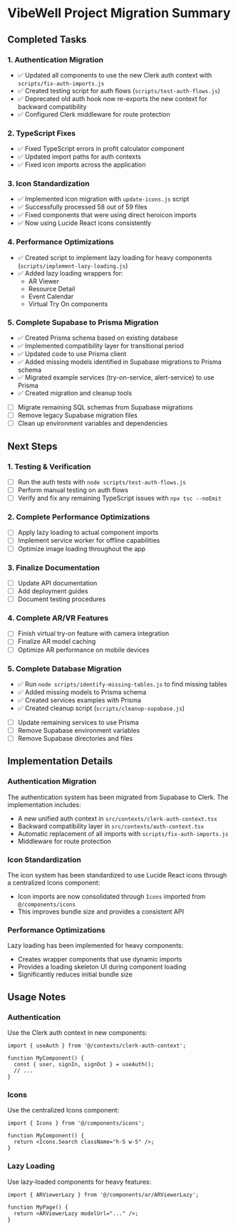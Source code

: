 # VibeWell Project Migration Summary

## Completed Tasks

### 1. Authentication Migration
- ✅ Updated all components to use the new Clerk auth context with `scripts/fix-auth-imports.js`
- ✅ Created testing script for auth flows (`scripts/test-auth-flows.js`)
- ✅ Deprecated old auth hook now re-exports the new context for backward compatibility
- ✅ Configured Clerk middleware for route protection

### 2. TypeScript Fixes
- ✅ Fixed TypeScript errors in profit calculator component 
- ✅ Updated import paths for auth contexts
- ✅ Fixed icon imports across the application

### 3. Icon Standardization
- ✅ Implemented icon migration with `update-icons.js` script
- ✅ Successfully processed 58 out of 59 files
- ✅ Fixed components that were using direct heroicon imports
- ✅ Now using Lucide React icons consistently

### 4. Performance Optimizations
- ✅ Created script to implement lazy loading for heavy components (`scripts/implement-lazy-loading.js`)
- ✅ Added lazy loading wrappers for:
  - AR Viewer
  - Resource Detail
  - Event Calendar
  - Virtual Try On components

### 5. Complete Supabase to Prisma Migration
- ✅ Created Prisma schema based on existing database
- ✅ Implemented compatibility layer for transitional period
- ✅ Updated code to use Prisma client
- ✅ Added missing models identified in Supabase migrations to Prisma schema
- ✅ Migrated example services (try-on-service, alert-service) to use Prisma
- ✅ Created migration and cleanup tools
- [ ] Migrate remaining SQL schemas from Supabase migrations
- [ ] Remove legacy Supabase migration files
- [ ] Clean up environment variables and dependencies

## Next Steps

### 1. Testing & Verification
- [ ] Run the auth tests with `node scripts/test-auth-flows.js`
- [ ] Perform manual testing on auth flows
- [ ] Verify and fix any remaining TypeScript issues with `npx tsc --noEmit`

### 2. Complete Performance Optimizations
- [ ] Apply lazy loading to actual component imports
- [ ] Implement service worker for offline capabilities
- [ ] Optimize image loading throughout the app

### 3. Finalize Documentation
- [ ] Update API documentation
- [ ] Add deployment guides
- [ ] Document testing procedures

### 4. Complete AR/VR Features
- [ ] Finish virtual try-on feature with camera integration
- [ ] Finalize AR model caching
- [ ] Optimize AR performance on mobile devices

### 5. Complete Database Migration
- ✅ Run `node scripts/identify-missing-tables.js` to find missing tables
- ✅ Added missing models to Prisma schema
- ✅ Created services examples with Prisma
- ✅ Created cleanup script (`scripts/cleanup-supabase.js`)
- [ ] Update remaining services to use Prisma
- [ ] Remove Supabase environment variables
- [ ] Remove Supabase directories and files

## Implementation Details

### Authentication Migration
The authentication system has been migrated from Supabase to Clerk. The implementation includes:
- A new unified auth context in `src/contexts/clerk-auth-context.tsx`
- Backward compatibility layer in `src/contexts/auth-context.tsx`
- Automatic replacement of all imports with `scripts/fix-auth-imports.js`
- Middleware for route protection

### Icon Standardization
The icon system has been standardized to use Lucide React icons through a centralized Icons component:
- Icon imports are now consolidated through `Icons` imported from `@/components/icons`
- This improves bundle size and provides a consistent API

### Performance Optimizations
Lazy loading has been implemented for heavy components:
- Creates wrapper components that use dynamic imports
- Provides a loading skeleton UI during component loading
- Significantly reduces initial bundle size

## Usage Notes

### Authentication
Use the Clerk auth context in new components:
```tsx
import { useAuth } from '@/contexts/clerk-auth-context';

function MyComponent() {
  const { user, signIn, signOut } = useAuth();
  // ...
}
```

### Icons
Use the centralized Icons component:
```tsx
import { Icons } from '@/components/icons';

function MyComponent() {
  return <Icons.Search className="h-5 w-5" />;
}
```

### Lazy Loading
Use lazy-loaded components for heavy features:
```tsx
import { ARViewerLazy } from '@/components/ar/ARViewerLazy';

function MyPage() {
  return <ARViewerLazy modelUrl="..." />;
}
``` 